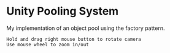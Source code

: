 # Unity Pooling System
 My implementation of an object pool using the factory pattern.


    Hold and drag right mouse button to rotate camera
    Use mouse wheel to zoom in/out

